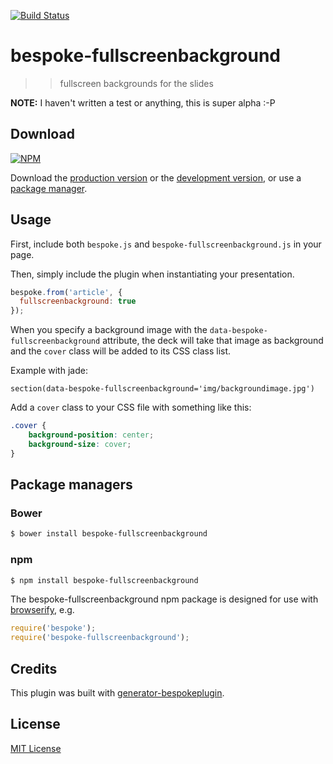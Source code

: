 [![Build Status](https://secure.travis-ci.org/sole/bespoke-fullscreenbackground.png?branch=master)](https://travis-ci.org/sole/bespoke-fullscreenbackground)

# bespoke-fullscreenbackground

>> fullscreen backgrounds for the slides

**NOTE:** I haven't written a test or anything, this is super alpha :-P

## Download

[![NPM](https://nodei.co/npm/bespoke-fullscreenbackground.png?downloads=true)](https://nodei.co/npm/bespoke-fullscreenbackground/)

Download the [production version][min] or the [development version][max], or use a [package manager](#package-managers).

[min]: https://raw.github.com/sole/bespoke-fullscreenbackground/master/dist/bespoke-fullscreenbackground.min.js
[max]: https://raw.github.com/sole/bespoke-fullscreenbackground/master/dist/bespoke-fullscreenbackground.js

## Usage

First, include both `bespoke.js` and `bespoke-fullscreenbackground.js` in your page.

Then, simply include the plugin when instantiating your presentation.

```js
bespoke.from('article', {
  fullscreenbackground: true
});
```

When you specify a background image with the `data-bespoke-fullscreenbackground` attribute, the deck will take that image as background and the `cover` class will be added to its CSS class list.

Example with jade:

```jade
section(data-bespoke-fullscreenbackground='img/backgroundimage.jpg')
```

Add a `cover` class to your CSS file with something like this:

```css
.cover {
    background-position: center;
    background-size: cover;
}
```

## Package managers

### Bower

```bash
$ bower install bespoke-fullscreenbackground
```

### npm

```bash
$ npm install bespoke-fullscreenbackground
```

The bespoke-fullscreenbackground npm package is designed for use with [browserify](http://browserify.org/), e.g.

```js
require('bespoke');
require('bespoke-fullscreenbackground');
```

## Credits

This plugin was built with [generator-bespokeplugin](https://github.com/markdalgleish/generator-bespokeplugin).

## License

[MIT License](http://en.wikipedia.org/wiki/MIT_License)

